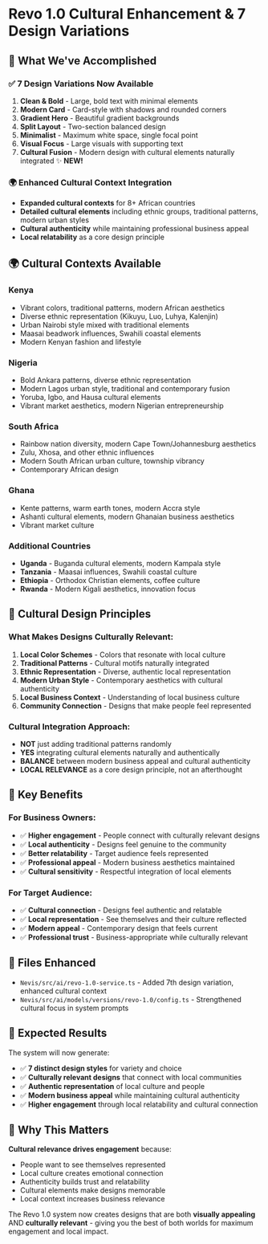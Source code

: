 # Revo 1.0 Cultural Enhancement & 7 Design Variations

## 🎯 **What We've Accomplished**

### **✅ 7 Design Variations Now Available**
1. **Clean & Bold** - Large, bold text with minimal elements
2. **Modern Card** - Card-style with shadows and rounded corners  
3. **Gradient Hero** - Beautiful gradient backgrounds
4. **Split Layout** - Two-section balanced design
5. **Minimalist** - Maximum white space, single focal point
6. **Visual Focus** - Large visuals with supporting text
7. **Cultural Fusion** - Modern design with cultural elements naturally integrated ✨ **NEW!**

### **🌍 Enhanced Cultural Context Integration**
- **Expanded cultural contexts** for 8+ African countries
- **Detailed cultural elements** including ethnic groups, traditional patterns, modern urban styles
- **Cultural authenticity** while maintaining professional business appeal
- **Local relatability** as a core design principle

## 🌍 **Cultural Contexts Available**

### **Kenya**
- Vibrant colors, traditional patterns, modern African aesthetics
- Diverse ethnic representation (Kikuyu, Luo, Luhya, Kalenjin)
- Urban Nairobi style mixed with traditional elements
- Maasai beadwork influences, Swahili coastal elements
- Modern Kenyan fashion and lifestyle

### **Nigeria**
- Bold Ankara patterns, diverse ethnic representation
- Modern Lagos urban style, traditional and contemporary fusion
- Yoruba, Igbo, and Hausa cultural elements
- Vibrant market aesthetics, modern Nigerian entrepreneurship

### **South Africa**
- Rainbow nation diversity, modern Cape Town/Johannesburg aesthetics
- Zulu, Xhosa, and other ethnic influences
- Modern South African urban culture, township vibrancy
- Contemporary African design

### **Ghana**
- Kente patterns, warm earth tones, modern Accra style
- Ashanti cultural elements, modern Ghanaian business aesthetics
- Vibrant market culture

### **Additional Countries**
- **Uganda** - Buganda cultural elements, modern Kampala style
- **Tanzania** - Maasai influences, Swahili coastal culture
- **Ethiopia** - Orthodox Christian elements, coffee culture
- **Rwanda** - Modern Kigali aesthetics, innovation focus

## 🎨 **Cultural Design Principles**

### **What Makes Designs Culturally Relevant:**
1. **Local Color Schemes** - Colors that resonate with local culture
2. **Traditional Patterns** - Cultural motifs naturally integrated
3. **Ethnic Representation** - Diverse, authentic local representation
4. **Modern Urban Style** - Contemporary aesthetics with cultural authenticity
5. **Local Business Context** - Understanding of local business culture
6. **Community Connection** - Designs that make people feel represented

### **Cultural Integration Approach:**
- **NOT** just adding traditional patterns randomly
- **YES** integrating cultural elements naturally and authentically
- **BALANCE** between modern business appeal and cultural authenticity
- **LOCAL RELEVANCE** as a core design principle, not an afterthought

## 🚀 **Key Benefits**

### **For Business Owners:**
- ✅ **Higher engagement** - People connect with culturally relevant designs
- ✅ **Local authenticity** - Designs feel genuine to the community
- ✅ **Better relatability** - Target audience feels represented
- ✅ **Professional appeal** - Modern business aesthetics maintained
- ✅ **Cultural sensitivity** - Respectful integration of local elements

### **For Target Audience:**
- ✅ **Cultural connection** - Designs feel authentic and relatable
- ✅ **Local representation** - See themselves and their culture reflected
- ✅ **Modern appeal** - Contemporary design that feels current
- ✅ **Professional trust** - Business-appropriate while culturally relevant

## 📝 **Files Enhanced**
- `Nevis/src/ai/revo-1.0-service.ts` - Added 7th design variation, enhanced cultural context
- `Nevis/src/ai/models/versions/revo-1.0/config.ts` - Strengthened cultural focus in system prompts

## 🎯 **Expected Results**

The system will now generate:
- ✅ **7 distinct design styles** for variety and choice
- ✅ **Culturally relevant designs** that connect with local communities
- ✅ **Authentic representation** of local culture and people
- ✅ **Modern business appeal** while maintaining cultural authenticity
- ✅ **Higher engagement** through local relatability and cultural connection

## 🌟 **Why This Matters**

**Cultural relevance drives engagement** because:
- People want to see themselves represented
- Local culture creates emotional connection
- Authenticity builds trust and relatability
- Cultural elements make designs memorable
- Local context increases business relevance

The Revo 1.0 system now creates designs that are both **visually appealing** AND **culturally relevant** - giving you the best of both worlds for maximum engagement and local impact.
